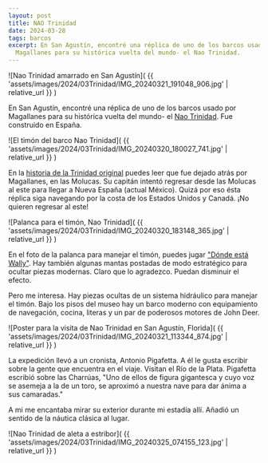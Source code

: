 ```yaml
---
layout: post
title: NAO Trinidad
date: 2024-03-28
tags: barcos
excerpt: En San Agustín, encontré una réplica de uno de los barcos usado por
  Magallanes para su histórica vuelta del mundo- el Nao Trinidad.
---
```


![Nao Trinidad amarrado en San Agustín](
  {{ 'assets/images/2024/03Trinidad/IMG_20240321_191048_906.jpg' | relative_url }}
)

En San Agustín, encontré una réplica de uno de los barcos usado por
Magallanes para su histórica vuelta del mundo- el [Nao Trinidad][nao].
Fue construido en España.

[nao]: https://naotrinidad.org/es/content/8-constuccion

![El timón del barco Nao Trinidad](
  {{ 'assets/images/2024/03Trinidad/IMG_20240320_180027_741.jpg' | relative_url }}
)

En la [historia de la Trinidad original][trinidad] puedes leer que
fue dejado atrás por Magallanes, en las Molucas. Su capitán intentó
regresar desde las Molucas al este para llegar a Nueva España (actual México).
Quizá por eso ésta réplica siga navegando por la costa de los Estados
Unidos y Canadá. ¡No quieren regresar al este!

[trinidad]: https://es.wikipedia.org/wiki/Trinidad_(nao)

![Palanca para el timón, Nao Trinidad](
  {{ 'assets/images/2024/03Trinidad/IMG_20240320_183148_365.jpg' | relative_url }}
)

En el foto de la palanca para manejar el timón, puedes jugar ["Dónde está
Wally"][wally]. Hay también algunas mantas postadas de modo estratégico para
ocultar piezas modernas. Claro que lo agradezco. Puedan disminuir el efecto.

Pero me interesa. Hay piezas ocultas de un sistema hidráulico para
manejar el timón. Bajo los pisos del museo hay un barco moderno con
equipamiento de navegación, cocina, literas y un par de poderosos motores de
John Deer.

[wally]: https://es.wikipedia.org/wiki/%C2%BFD%C3%B3nde_est%C3%A1_Wally%3F

![Poster para la visita de Nao Trinidad en San Agustín, Florida](
  {{ 'assets/images/2024/03Trinidad/IMG_20240321_113344_874.jpg' | relative_url }}
)

La expedición llevó a un cronista, Antonio Pigafetta. A él le gusta escribir
sobre la gente que encuentra en el viaje. Visitan el Río de la Plata.
Pigafetta escribió sobre las Charrúas, "Uno de ellos de figura gigantesca
y cuyo voz se asemeja a la de un toro, se aproximó a nuestra nave para
dar ánima a sus camaradas."

A mi me encantaba mirar su exterior durante mi estadía allí. Añadió un
sentido de la náutica clásica al lugar.

![Nao Trinidad de aleta a estribor](
  {{ 'assets/images/2024/03Trinidad/IMG_20240325_074155_123.jpg' | relative_url }}
)

